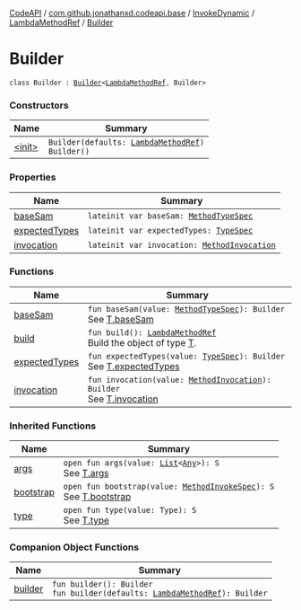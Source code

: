 [CodeAPI](../../../../index.md) / [com.github.jonathanxd.codeapi.base](../../../index.md) / [InvokeDynamic](../../index.md) / [LambdaMethodRef](../index.md) / [Builder](.)

# Builder

`class Builder : `[`Builder`](../../../-invoke-dynamic-base/-lambda-method-ref-base/-builder/index.md)`<`[`LambdaMethodRef`](../index.md)`, Builder>`

### Constructors

| Name | Summary |
|---|---|
| [&lt;init&gt;](-init-.md) | `Builder(defaults: `[`LambdaMethodRef`](../index.md)`)`<br>`Builder()` |

### Properties

| Name | Summary |
|---|---|
| [baseSam](base-sam.md) | `lateinit var baseSam: `[`MethodTypeSpec`](../../../../com.github.jonathanxd.codeapi.common/-method-type-spec/index.md) |
| [expectedTypes](expected-types.md) | `lateinit var expectedTypes: `[`TypeSpec`](../../../-type-spec/index.md) |
| [invocation](invocation.md) | `lateinit var invocation: `[`MethodInvocation`](../../../-method-invocation/index.md) |

### Functions

| Name | Summary |
|---|---|
| [baseSam](base-sam.md) | `fun baseSam(value: `[`MethodTypeSpec`](../../../../com.github.jonathanxd.codeapi.common/-method-type-spec/index.md)`): Builder`<br>See [T.baseSam](#) |
| [build](build.md) | `fun build(): `[`LambdaMethodRef`](../index.md)<br>Build the object of type [T](#). |
| [expectedTypes](expected-types.md) | `fun expectedTypes(value: `[`TypeSpec`](../../../-type-spec/index.md)`): Builder`<br>See [T.expectedTypes](#) |
| [invocation](invocation.md) | `fun invocation(value: `[`MethodInvocation`](../../../-method-invocation/index.md)`): Builder`<br>See [T.invocation](#) |

### Inherited Functions

| Name | Summary |
|---|---|
| [args](../../../-invoke-dynamic-base/-lambda-method-ref-base/-builder/args.md) | `open fun args(value: `[`List`](https://kotlinlang.org/api/latest/jvm/stdlib/kotlin.collections/-list/index.html)`<`[`Any`](https://kotlinlang.org/api/latest/jvm/stdlib/kotlin/-any/index.html)`>): S`<br>See [T.args](../../../-invoke-dynamic-base/-lambda-method-ref-base/-builder/args.md) |
| [bootstrap](../../../-invoke-dynamic-base/-lambda-method-ref-base/-builder/bootstrap.md) | `open fun bootstrap(value: `[`MethodInvokeSpec`](../../../../com.github.jonathanxd.codeapi.common/-method-invoke-spec/index.md)`): S`<br>See [T.bootstrap](../../../-invoke-dynamic-base/-lambda-method-ref-base/-builder/bootstrap.md) |
| [type](../../../-invoke-dynamic-base/-lambda-method-ref-base/-builder/type.md) | `open fun type(value: Type): S`<br>See [T.type](../../../-invoke-dynamic-base/-lambda-method-ref-base/-builder/type.md) |

### Companion Object Functions

| Name | Summary |
|---|---|
| [builder](builder.md) | `fun builder(): Builder`<br>`fun builder(defaults: `[`LambdaMethodRef`](../index.md)`): Builder` |
